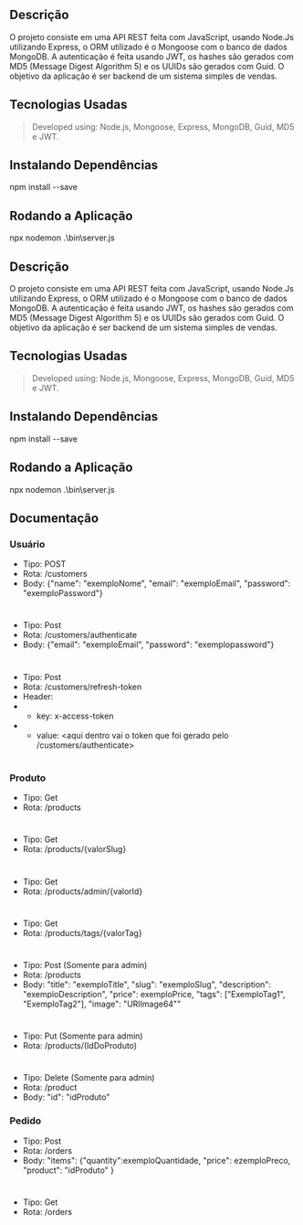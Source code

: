 ## Descrição

O projeto consiste em uma API REST feita com JavaScript, usando Node.Js utilizando Express, o ORM utilizado é o Mongoose com o banco de dados MongoDB. A autenticação é feita usando JWT, os hashes são gerados com MD5 (Message Digest Algorithm 5) e os UUIDs são gerados com Guid. O objetivo da aplicação é ser backend de um sistema simples de vendas.

## Tecnologias Usadas 

> Developed using: Node.js, Mongoose, Express, MongoDB, Guid, MD5 e JWT.

## Instalando Dependências

npm install --save

## Rodando a Aplicação

npx nodemon .\bin\server.js

## Descrição

O projeto consiste em uma API REST feita com JavaScript, usando Node.Js utilizando Express, o ORM utilizado é o Mongoose com o banco de dados MongoDB. A autenticação é feita usando JWT, os hashes são gerados com MD5 (Message Digest Algorithm 5) e os UUIDs são gerados com Guid. O objetivo da aplicação é ser backend de um sistema simples de vendas.

## Tecnologias Usadas 

> Developed using: Node.js, Mongoose, Express, MongoDB, Guid, MD5 e JWT.

## Instalando Dependências

npm install --save

## Rodando a Aplicação

npx nodemon .\bin\server.js

 ## Documentação
### Usuário
* Tipo: POST
* Rota: /customers
* Body: {"name": "exemploNome", "email": "exemploEmail", "password": "exemploPassword"}
#
* Tipo: Post
* Rota: /customers/authenticate
* Body: {"email": "exemploEmail", "password": "exemplopassword"}
#

* Tipo: Post
* Rota:  /customers/refresh-token
* Header:
* * key: x-access-token
* * value: <aqui dentro vai o token que foi gerado pelo /customers/authenticate>
#
### Produto
* Tipo: Get
* Rota:  /products

#
* Tipo: Get
* Rota:  /products/{valorSlug}
#
* Tipo: Get
* Rota:  /products/admin/{valorId}
#
* Tipo: Get
* Rota:  /products/tags/{valorTag}
#
* Tipo: Post (Somente para admin)
* Rota:  /products 
*  Body: "title": "exemploTitle",  "slug": "exemploSlug", "description": "exemploDescription", "price": exemploPrice, "tags": ["ExemploTag1", "ExemploTag2"], "image": "URlImage64""
#
* Tipo: Put (Somente para admin)
* Rota:  /products/(IdDoProduto)
#
* Tipo: Delete (Somente para admin)
* Rota:  /product
* Body: "id": "idProduto"
### Pedido
* Tipo: Post
* Rota: /orders
* Body: "items": {"quantity":exemploQuantidade, "price": ezemploPreco, "product": "idProduto" }
#
* Tipo: Get
* Rota: /orders






